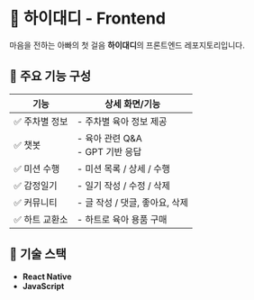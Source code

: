 # 🍼 하이대디 - Frontend

마음을 전하는 아빠의 첫 걸음 **하이대디**의 프론트엔드 레포지토리입니다. 

## 📱 주요 기능 구성

| 기능 | 상세 화면/기능 |
|------|----------------|
| ✅ 주차별 정보 | - 주차별 육아 정보 제공 |
| ✅ 챗봇 | - 육아 관련 Q&A<br>- GPT 기반 응답 |
| ✅ 미션 수행 | - 미션 목록 / 상세 / 수행 |
| ✅ 감정일기 | - 일기 작성 / 수정 / 삭제 |
| ✅ 커뮤니티 | - 글 작성 / 댓글, 좋아요, 삭제 |
| ✅ 하트 교환소 | - 하트로 육아 용품 구매 |

## 🧩 기술 스택

- **React Native**
- **JavaScript**

